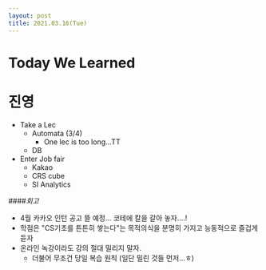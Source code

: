 ```yaml
---
layout: post
title: 2021.03.16(Tue)
---
```


# Today We Learned

# 진영 

- Take a Lec
  - Automata (3/4) 
    - One lec is too long...TT
  - DB
- Enter Job fair
  - Kakao
  - CRS cube
  - SI Analytics

####*회고*

- 4월 카카오 인턴 공고 뜰 예정... 코테에 칼을 갈아 놓자....!
- 학점은 "CS기초를 튼튼히 쌓는다"는 목적의식을 분명히 가지고 능동적으로 즐겁게 듣자
- 온라인 녹강이라도 강의 절대 밀리지 말자.
  - 더불어 무조건 당일 복습 원칙 (일단 밀린 것들 먼저...ㅎ)